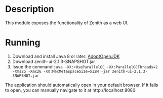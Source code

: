 # Description
This module exposes the functionality of Zenith as a web UI.

# Running
1. Download and install Java 8 or later: [AdoptOpenJDK](https://adoptopenjdk.net/)
2. Download zenith-ui-2.1.3-SNAPSHOT.jar
3. Issue the command `java -XX:+UseParallelGC -XX:ParallelGCThreads=2 -Xms2G -Xmx2G -XX:MaxMetaspaceSize=512M -jar zenith-ui-2.1.3-SNAPSHOT.jar`

The application should automatically open in your default browser.  If it fails to open, you can manually navigate to it at http://localhost:8080

